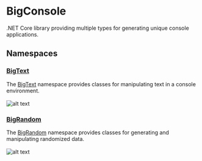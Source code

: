 # BigConsole
.NET Core library providing multiple types for generating unique console applications.

## Namespaces
[comment]: # (include a folder for each namespace in the doc and link to each instead)
### <a id="BigText" href="https://github.com/redrithm/BigConsole/blob/master/documentation/BigText/NAMESPACE.md#bigconsole-bigtext-namespace">BigText</a>
The <a href="#BigText">BigText</a> namespace provides classes for manipulating text in a console environment.
<br/><br/>
![alt text](https://github.com/redrithm/BigConsole/blob/master/media/gifs/bigtext.gif)

### <a id="BigRandom" href="#">BigRandom</a>
The <a href="#BigRandom">BigRandom</a> namespace provides classes for generating and manipulating randomized data.
<br/><br/>
![alt text](https://github.com/redrithm/BigConsole/blob/master/media/gifs/bigrandom.gif)
